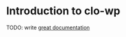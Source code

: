 # Introduction to clo-wp

TODO: write [great documentation](http://jacobian.org/writing/what-to-write/)
